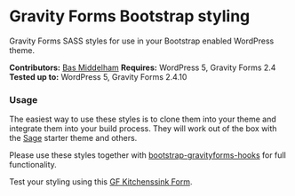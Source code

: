 # Gravity Forms Bootstrap styling

Gravity Forms SASS styles for use in your Bootstrap enabled WordPress theme.

__Contributors:__ [Bas Middelham](https://github.com/moshcat)
__Requires:__ WordPress 5, Gravity Forms 2.4
__Tested up to:__ WordPress 5, Gravity Forms 2.4.10  

### Usage

The easiest way to use these styles is to clone them into your theme and integrate them into your build process. They will work out of the box with the [Sage](https://github.com/roots/sage) starter theme and others.

Please use these styles together with [bootstrap-gravityforms-hooks](https://github.com/MoshCat/bootstrap-gravityforms-hooks/) for full functionality.

Test your styling using this [GF Kitchenssink Form]( https://github.com/MoshCat/gravityforms-kitchensink).
